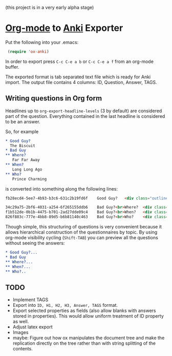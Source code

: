 (this project is in a very early alpha stage)

# [Org-mode](http://orgmode.org/) to [Anki](http://ankisrs.net/) Exporter

Put the following into your .emacs:

```lisp
 (require 'ox-anki)
```

In order to export press `C-c C-e a b` or `C-c C-e a f` from an org-mode buffer.

The exported format is tab separated text file which is ready for Anki
import. The output file contains 4 columns: ID, Question, Answer, TAGS.

## Writing questions in Org form

Headlines up to `org-export-headline-levels` (3 by default) are considered part
of the question. Everything contained in the last headline is considered to be
an answer.

So, for example

```org
* Good Guy?
  The Biscuit
* Bad Guy
** Where?
   Far Far Away
** When?
   Long Long Ago
** Who?
   Prince Charming
```
is converted into something along the following lines:

```html
fb28ecd4-5ee7-4b93-b3c6-631c2b19fd6f	Good Guy?	<div class="outline-text-2" id="text-1"><br><p><br>The Biscuit<br></p><br></div><br>

34c29a75-2bf6-4031-a254-6f265155ddb6	Bad Guy?<br>Where?	<div class="outline-text-3" id="text-2-1"><br><p><br>Far Far Away<br></p><br></div><br>
f1b512de-0b1b-4475-b701-2ad27dde09c4	Bad Guy?<br>When?	<div class="outline-text-3" id="text-2-2"><br><p><br>Long Long Ago<br></p><br></div><br>
826f883c-777e-4bb8-89d5-b6b81140c463	Bad Guy?<br>Who?	<div class="outline-text-3" id="text-2-3"><br><p><br>Prince Charming<br></p><br></div><br>
```

Though simple, this structuring of questions is very convenient because it
allows hierarchical construction of the questionnaires by topic. By using
org-mode visibility cycling (`Shift-TAB`) you can preview all the questions
without seeing the answers:

```org
* Good Guy?...
* Bad Guy
** Where?...
** When?...
** Who?..
```


## TODO
- Implement TAGS
- Export into `ID, H1, H2, H3, Answer, TAGS` format.
- Export selected properties as fields (also allow blanks with answers stored in
  properties). This would allow uniform treatment of ID property as well.
- Adjust latex export
- Images
- maybe: Figure out how ox manipulates the document tree and make the
  replication directly on the tree rather than with string splitting of the
  contents.
